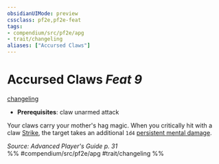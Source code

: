 ```yaml
---
obsidianUIMode: preview
cssclass: pf2e,pf2e-feat
tags:
- compendium/src/pf2e/apg
- trait/changeling
aliases: ["Accursed Claws"]
---
```

# Accursed Claws  *Feat 9*  
[changeling](../../rules/traits/changeling-b1.md)  

- **Prerequisites**: claw unarmed attack

Your claws carry your mother's hag magic. When you critically hit with a claw [Strike](../../rules/actions/strike.md), the target takes an additional `1d4` [persistent mental damage](../../rules/conditions.md#Persistent%20Damage).

*Source: Advanced Player's Guide p. 31*  
%% #compendium/src/pf2e/apg #trait/changeling %%
